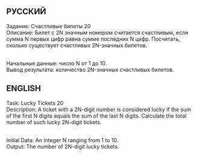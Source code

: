 ## РУССКИЙ

Задание: Счастливые билеты 20<br>
Описание: Билет с 2N значным номером считается счастливым, если сумма N первых цифр равна сумме последних N цифр. Посчитать, сколько существует счастливых 2N-значных билетов.<br><br>

Начальные данные: число N от 1 до 10.<br>
Вывод результата: количество 2N-значных счастливых билетов.<br>

## ENGLISH

Task: Lucky Tickets 20<br>
Description: A ticket with a 2N-digit number is considered lucky if the sum of the first N digits equals the sum of the last N digits. Calculate the total number of such lucky 2N-digit tickets.<br><br>

Initial Data: An integer N ranging from 1 to 10.<br>
Output: The number of 2N-digit lucky tickets.
